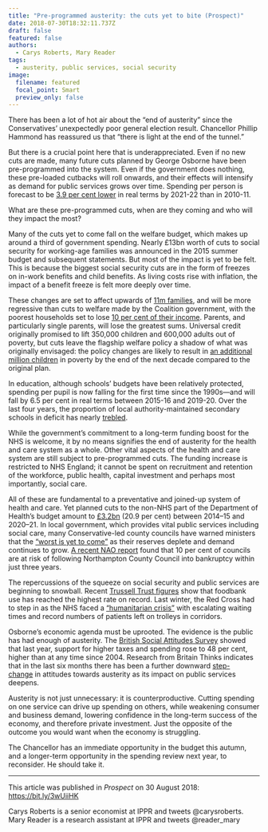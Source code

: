 ```yaml
---
title: "Pre-programmed austerity: the cuts yet to bite (Prospect)"
date: 2018-07-30T18:32:11.737Z
draft: false
featured: false
authors:
  - Carys Roberts, Mary Reader
tags:
  - austerity, public services, social security
image:
  filename: featured
  focal_point: Smart
  preview_only: false
---
```

There has been a lot of hot air about the “end of austerity” since the Conservatives’ unexpectedly poor general election result. Chancellor Phillip Hammond has reassured us that “there is light at the end of the tunnel.”

But there is a crucial point here that is underappreciated. Even if no new cuts are made, many future cuts planned by George Osborne have been pre-programmed into the system. Even if the government does nothing, these pre-loaded cutbacks will roll onwards, and their effects will intensify as demand for public services grows over time. Spending per person is forecast to be [3.9 per cent lower](https://www.resolutionfoundation.org/app/uploads/2017/07/Austerity-v2.pdf) in real terms by 2021-22 than in 2010-11.

What are these pre-programmed cuts, when are they coming and who will they impact the most?

Many of the cuts yet to come fall on the welfare budget, which makes up around a third of government spending. Nearly £13bn worth of cuts to social security for working-age families was announced in the 2015 summer budget and subsequent statements. But most of the impact is yet to be felt. This is because the biggest social security cuts are in the form of freezes on in-work benefits and child benefits. As living costs rise with inflation, the impact of a benefit freeze is felt more deeply over time.

These changes are set to affect upwards of [11m families](https://www.resolutionfoundation.org/app/uploads/2017/07/Austerity-v2.pdf), and will be more regressive than cuts to welfare made by the Coalition government, with the poorest households set to lose [10 per cent of their income](https://www.ifs.org.uk/uploads/Spring%20Statement%202018%20-%20Carl%20Emmerson.pdf). Parents, and particularly single parents, will lose the greatest sums. Universal credit originally promised to lift 350,000 children and 600,000 adults out of poverty, but cuts leave the flagship welfare policy a shadow of what was originally envisaged: the policy changes are likely to result in [an additional million children](http://cpag.org.uk/content/austerity-generation-impact-decade-cuts-family-incomes-and-child-poverty) in poverty by the end of the next decade compared to the original plan.

In education, although schools’ budgets have been relatively protected, spending per pupil is now falling for the first time since the 1990s—and will fall by 6.5 per cent in real terms between 2015-16 and 2019-20. Over the last four years, the proportion of local authority-maintained secondary schools in deficit has nearly [trebled](https://epi.org.uk/wp-content/uploads/2018/03/Schools-funding-pressures_EPI.pdf).

While the government’s commitment to a long-term funding boost for the NHS is welcome, it by no means signifies the end of austerity for the health and care system as a whole. Other vital aspects of the health and care system are still subject to pre-programmed cuts. The funding increase is restricted to NHS England; it cannot be spent on recruitment and retention of the workforce, public health, capital investment and perhaps most importantly, social care.

All of these are fundamental to a preventative and joined-up system of health and care. Yet planned cuts to the non-NHS part of the Department of Health’s budget amount to [£3.2bn](https://www.ifs.org.uk/publications/8879) (20.9 per cent) between 2014–15 and 2020–21. In local government, which provides vital public services including social care, many Conservative-led county councils have warned ministers that the [“worst is yet to come”](https://www.theguardian.com/politics/2018/jun/27/english-councils-warn-worst-is-yet-to-come-on-cuts) as their reserves deplete and demand continues to grow. [A recent NAO report](https://www.nao.org.uk/wp-content/uploads/2018/03/Financial-sustainabilty-of-local-authorites-2018.pdf) found that 10 per cent of councils are at risk of following Northampton County Council into bankruptcy within just three years.

The repercussions of the squeeze on social security and public services are beginning to snowball. Recent [Trussell Trust figures](https://www.independent.co.uk/news/uk/home-news/food-bank-uk-benefits-trussell-trust-cost-of-living-highest-rate-a8317001.html) show that foodbank use has reached the highest rate on record. Last winter, the Red Cross had to step in as the NHS faced a [“humanitarian crisis”](https://www.theguardian.com/society/2017/jan/06/nhs-faces-humanitarian-crisis-rising-demand-british-red-cross) with escalating waiting times and record numbers of patients left on trolleys in corridors.

Osborne’s economic agenda must be uprooted. The evidence is the public has had enough of austerity. The [British Social Attitudes Survey](http://www.natcen.ac.uk/news-media/press-releases/2017/june/british-social-attitudes-reveals-britain-wants-less-nanny-state,-more-attentive-parent/) showed that last year, support for higher taxes and spending rose to 48 per cent, higher than at any time since 2004. Research from Britain Thinks indicates that in the last six months there has been a further downward [step-change](https://twitter.com/bbcnewsnight/status/1011727209122299906?lang=en) in attitudes towards austerity as its impact on public services deepens.

Austerity is not just unnecessary: it is counterproductive. Cutting spending on one service can drive up spending on others, while weakening consumer and business demand, lowering confidence in the long-term success of the economy, and therefore private investment. Just the opposite of the outcome you would want when the economy is struggling.

The Chancellor has an immediate opportunity in the budget this autumn, and a longer-term opportunity in the spending review next year, to reconsider. He should take it.

_____________________

This article was published in *Prospect* on 30 August 2018: https://bit.ly/3wUiiHK

Carys Roberts is a senior economist at IPPR and tweets @carysroberts. Mary Reader is a research assistant at IPPR and tweets @reader_mary
